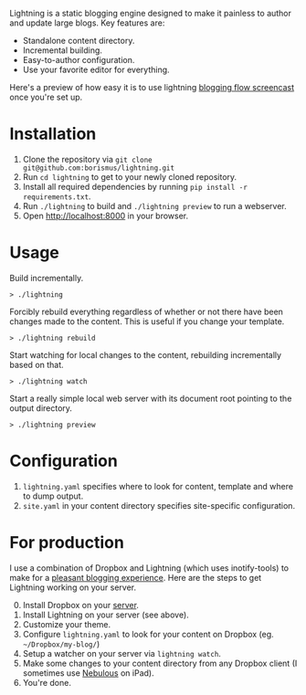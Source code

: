Lightning is a static blogging engine designed to make it painless to
author and update large blogs. Key features are:

- Standalone content directory.
- Incremental building.
- Easy-to-author configuration.
- Use your favorite editor for everything.

Here's a preview of how easy it is to use lightning [blogging flow
screencast][flow] once you're set up.

# Installation

1. Clone the repository via `git clone git@github.com:borismus/lightning.git`
2. Run `cd lightning` to get to your newly cloned repository.
2. Install all required dependencies by running `pip install -r requirements.txt`.
3. Run `./lightning` to build and `./lightning preview` to run a
   webserver.
4. Open <http://localhost:8000> in your browser.

# Usage

Build incrementally.

    > ./lightning

Forcibly rebuild everything regardless of whether or not there have been
changes made to the content. This is useful if you change your template.

    > ./lightning rebuild

Start watching for local changes to the content, rebuilding
incrementally based on that.

    > ./lightning watch

Start a really simple local web server with its document root pointing
to the output directory.

    > ./lightning preview

# Configuration

1. `lightning.yaml` specifies where to look for content, template and
   where to dump output.
2. `site.yaml` in your content directory specifies site-specific
   configuration.

# For production

I use a combination of Dropbox and Lightning (which uses inotify-tools)
to make for a [pleasant blogging experience][flow]. Here are the steps to get
Lightning working on your server.

0. Install Dropbox on your [server][dropbox].
1. Install Lightning on your server (see above).
2. Customize your theme.
3. Configure `lightning.yaml` to look for your content on Dropbox (eg.
   `~/Dropbox/my-blog/`)
4. Setup a watcher on your server via `lightning watch`.
5. Make some changes to your content directory from any Dropbox client
   (I sometimes use [Nebulous][nebulous] on iPad).
6. You're done.

[dropbox]: https://www.dropbox.com/install?os=lnx
[nebulous]: http://nebulousapps.net/
[flow]: http://www.youtube.com/watch?v=z6ZH2DyURU4


